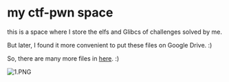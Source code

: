 # my ctf-pwn space
this is a space where I store the elfs and Glibcs of challenges solved by me.

But later, I found it more convenient to put these files on Google Drive. :)

So, there are many more files in [here](https://drive.google.com/drive/folders/12b5L0eEz08TggOT0CJwNfe4GASbRMUs2?usp=sharing). :)

![1.PNG](https://i.loli.net/2019/08/26/5dBO7tcMKrQLn3F.png)
